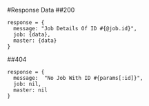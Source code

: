 #Response Data
##200
```
response = {
  message: "Job Details Of ID #{@job.id}",
  job: {data},
  master: {data}
}
```

##404
```
response = {
  message:  "No Job With ID #{params[:id]}",
  job: nil,
  master: nil
}
```
